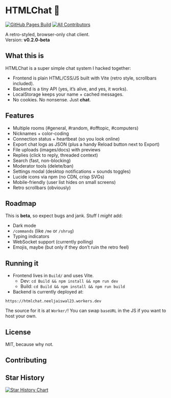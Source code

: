 # HTMLChat 💬
[![GitHub Pages Build](https://github.com/HTMLToolkit/HTMLChat/actions/workflows/static.yml/badge.svg)](https://github.com/HTMLToolkit/HTMLChat/actions/workflows/static.yml) [![All Contributors](https://img.shields.io/github/all-contributors/HTMLToolkit/HTMLChat?color=ee8449&style=flat-square)](#contributors)


A retro-styled, browser-only chat client.  
Version: **v0.2.0-beta**

## What this is  

HTMLChat is a super simple chat system I hacked together:  

* Frontend is plain HTML/CSS/JS built with Vite (retro style, scrollbars included).  
* Backend is a tiny API (yes, it’s alive, and yes, it works).  
* LocalStorage keeps your name + cached messages.  
* No cookies. No nonsense. Just **chat**.  
  
## Features
  
- Multiple rooms (#general, #random, #offtopic, #computers)
- Nicknames + color-coding
- Connection status + heartbeat (so you look online)
- Export chat logs as JSON (plus a handy Reload button next to Export)
- File uploads (images/docs) with previews
- Replies (click to reply, threaded context)
- Search (fast, non-blocking)
- Moderator tools (delete/ban)
- Settings modal (desktop notifications + sounds toggles)
- Lucide icons via npm (no CDN, crisp SVGs)
- Mobile-friendly (user list hides on small screens)
- Retro scrollbars (obviously)  
  
## Roadmap  
  
This is **beta**, so expect bugs and jank. Stuff I *might* add:  
  
* Dark mode  
* `/commands` (like `/me` or `/shrug`)  
* Typing indicators  
* WebSocket support (currently polling)  
* Emojis, maybe (but only if they don’t ruin the retro feel)  
  
## Running it  
  
- Frontend lives in `Build/` and uses Vite.  
	- Dev: `cd Build && npm install && npm run dev`  
	- Build: `cd Build && npm install && npm run build`  
- Backend is currently deployed at:  
```
https://htmlchat.neeljaiswal23.workers.dev
```  
The source for it is at `Worker/`!
You can swap `baseURL` in the JS if you want to host your own.

## License

MIT, because why not.

## Contributing

<!-- ALL-CONTRIBUTORS-LIST:START - Do not remove or modify this section -->
<!-- prettier-ignore-start -->
<!-- markdownlint-disable -->

<!-- markdownlint-restore -->
<!-- prettier-ignore-end -->

<!-- ALL-CONTRIBUTORS-LIST:END -->

## Star History

<a href="https://www.star-history.com/#HTMLToolkit/HTMLChat&Date">
 <picture>
   <source media="(prefers-color-scheme: dark)" srcset="https://api.star-history.com/svg?repos=HTMLToolkit/HTMLChat&type=Date&theme=dark" />
   <source media="(prefers-color-scheme: light)" srcset="https://api.star-history.com/svg?repos=HTMLToolkit/HTMLChat&type=Date" />
   <img alt="Star History Chart" src="https://api.star-history.com/svg?repos=HTMLToolkit/HTMLChat&type=Date" />
 </picture>
</a>
